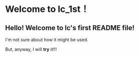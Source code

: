 # Welcome to lc_1st！
## Hello! Welcome to lc's first README file!
I'm not sure about how it might be used.

But, anyway, I will **try** it!!!
